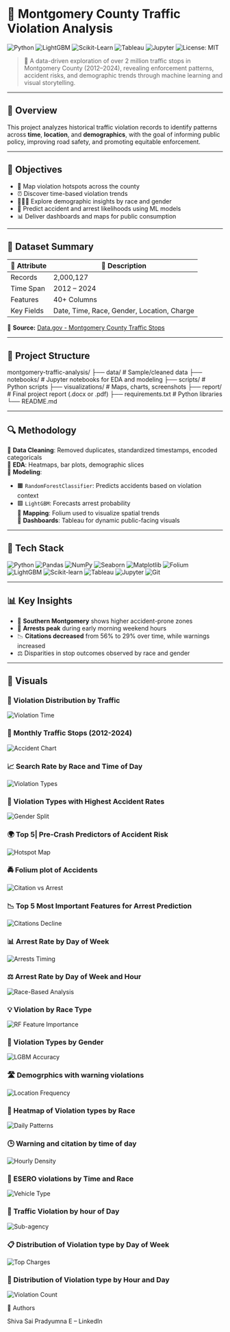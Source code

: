 # 🚦 Montgomery County Traffic Violation Analysis

![Python](https://img.shields.io/badge/Python-3776AB?style=flat&logo=python&logoColor=white)
![LightGBM](https://img.shields.io/badge/LightGBM-111?style=flat&logo=lightgbm&logoColor=white)
![Scikit-Learn](https://img.shields.io/badge/Scikit--Learn-F7931E?style=flat&logo=scikit-learn&logoColor=white)
![Tableau](https://img.shields.io/badge/Tableau-E97627?style=flat&logo=tableau&logoColor=white)
![Jupyter](https://img.shields.io/badge/Jupyter-F37626?style=flat&logo=jupyter&logoColor=white)
![License: MIT](https://img.shields.io/badge/License-MIT-blue.svg)

> 📍 A data-driven exploration of over 2 million traffic stops in Montgomery County (2012–2024), revealing enforcement patterns, accident risks, and demographic trends through machine learning and visual storytelling.

---

## 📌 Overview

This project analyzes historical traffic violation records to identify patterns across **time**, **location**, and **demographics**, with the goal of informing public policy, improving road safety, and promoting equitable enforcement.

---

## 🎯 Objectives

- 📍 Map violation hotspots across the county  
- ⏰ Discover time-based violation trends  
- 🧑‍🤝‍🧑 Explore demographic insights by race and gender  
- 🧠 Predict accident and arrest likelihoods using ML models  
- 📊 Deliver dashboards and maps for public consumption

---

## 🧾 Dataset Summary

| 📂 Attribute       | 📄 Description |
|-------------------|----------------|
| Records           | 2,000,127      |
| Time Span         | 2012 – 2024    |
| Features          | 40+ Columns    |
| Key Fields        | Date, Time, Race, Gender, Location, Charge |

📌 **Source:** [Data.gov - Montgomery County Traffic Stops](https://www.data.gov/)

---

## 📁 Project Structure

montgomery-traffic-analysis/
├── data/ # Sample/cleaned data
├── notebooks/ # Jupyter notebooks for EDA and modeling
├── scripts/ # Python scripts
├── visualizations/ # Maps, charts, screenshots
├── report/ # Final project report (.docx or .pdf)
├── requirements.txt # Python libraries
└── README.md


---

## 🔍 Methodology

🔹 **Data Cleaning**: Removed duplicates, standardized timestamps, encoded categoricals  
🔹 **EDA**: Heatmaps, bar plots, demographic slices  
🔹 **Modeling**:  
- 🟧 `RandomForestClassifier`: Predicts accidents based on violation context  
- 🟩 `LightGBM`: Forecasts arrest probability  
🔹 **Mapping**: Folium used to visualize spatial trends  
🔹 **Dashboards**: Tableau for dynamic public-facing visuals

---

## 🧰 Tech Stack

![Python](https://img.shields.io/badge/-Python-3776AB?style=flat&logo=python&logoColor=white)
![Pandas](https://img.shields.io/badge/-Pandas-150458?style=flat&logo=pandas)
![NumPy](https://img.shields.io/badge/-NumPy-013243?style=flat&logo=numpy)
![Seaborn](https://img.shields.io/badge/-Seaborn-4C4C4C?style=flat)
![Matplotlib](https://img.shields.io/badge/-Matplotlib-11557C?style=flat)
![Folium](https://img.shields.io/badge/-Folium-008000?style=flat)
![LightGBM](https://img.shields.io/badge/-LightGBM-111?style=flat)
![Scikit-learn](https://img.shields.io/badge/-Scikit--Learn-F7931E?style=flat)
![Tableau](https://img.shields.io/badge/-Tableau-E97627?style=flat)
![Jupyter](https://img.shields.io/badge/-Jupyter-F37626?style=flat)
![Git](https://img.shields.io/badge/-Git-F05032?style=flat&logo=git&logoColor=white)

---

## 📊 Key Insights

- 🚧 **Southern Montgomery** shows higher accident-prone zones  
- 🌃 **Arrests peak** during early morning weekend hours  
- 📉 **Citations decreased** from 56% to 29% over time, while warnings increased  
- ⚖️ Disparities in stop outcomes observed by race and gender

---

## 📸 Visuals

### 📍 Violation Distribution by Traffic
![Violation Time](https://github.com/DataWhizShiva/montgomery-traffic-violation-analysis/blob/main/Visualizations/Screenshot%202025-05-20%20at%204.51.24%E2%80%AFPM.png)

### 🚨 Monthly Traffic Stops (2012-2024)
![Accident Chart](https://github.com/DataWhizShiva/montgomery-traffic-violation-analysis/blob/main/Visualizations/Screenshot%202025-05-20%20at%204.51.57%E2%80%AFPM.png)

### 📈 Search Rate by Race and Time of Day
![Violation Types](https://github.com/DataWhizShiva/montgomery-traffic-violation-analysis/blob/main/Visualizations/Screenshot%202025-05-20%20at%204.52.25%E2%80%AFPM.png)

### 👥 Violation Types with Highest Accident Rates
![Gender Split](https://github.com/DataWhizShiva/montgomery-traffic-violation-analysis/blob/main/Visualizations/Screenshot%202025-05-20%20at%204.52.58%E2%80%AFPM.png)

### 🌍 Top 5| Pre-Crash Predictors of Accident Risk
![Hotspot Map](https://github.com/DataWhizShiva/montgomery-traffic-violation-analysis/blob/main/Visualizations/Screenshot%202025-05-20%20at%204.53.40%E2%80%AFPM.png)

### 🚔 Folium plot of Accidents
![Citation vs Arrest](https://github.com/DataWhizShiva/montgomery-traffic-violation-analysis/blob/main/Visualizations/Screenshot%202025-05-20%20at%204.54.19%E2%80%AFPM.png)

### 📉 Top 5 Most Important Features for Arrest Prediction
![Citations Decline](https://github.com/DataWhizShiva/montgomery-traffic-violation-analysis/blob/main/Visualizations/Screenshot%202025-05-20%20at%204.54.54%E2%80%AFPM.png)

### 📊 Arrest Rate by Day of Week
![Arrests Timing](https://github.com/DataWhizShiva/montgomery-traffic-violation-analysis/blob/main/Visualizations/Screenshot%202025-05-20%20at%204.55.23%E2%80%AFPM.png)

### ⚖️ Arrest Rate by Day of Week and Hour
![Race-Based Analysis](https://github.com/DataWhizShiva/montgomery-traffic-violation-analysis/blob/main/Visualizations/Screenshot%202025-05-20%20at%204.55.55%E2%80%AFPM.png)

### 💡 Violation by Race Type
![RF Feature Importance](https://github.com/DataWhizShiva/montgomery-traffic-violation-analysis/blob/main/Visualizations/Screenshot%202025-05-20%20at%205.00.12%E2%80%AFPM.png)

### 🎯 Violation Types by Gender
![LGBM Accuracy](https://github.com/DataWhizShiva/montgomery-traffic-violation-analysis/blob/main/Visualizations/Screenshot%202025-05-20%20at%205.01.09%E2%80%AFPM.png)

### 🛣️ Demogrphics with warning violations
![Location Frequency](https://github.com/DataWhizShiva/montgomery-traffic-violation-analysis/blob/main/Visualizations/Screenshot%202025-05-20%20at%205.02.14%E2%80%AFPM.png)

### 📆 Heatmap of Violation types by Race
![Daily Patterns](https://github.com/DataWhizShiva/montgomery-traffic-violation-analysis/blob/main/Visualizations/Screenshot%202025-05-20%20at%205.09.34%E2%80%AFPM.png)

### 🕒 Warning and citation by time of day
![Hourly Density](https://github.com/DataWhizShiva/montgomery-traffic-violation-analysis/blob/main/Visualizations/Screenshot%202025-05-20%20at%205.10.11%E2%80%AFPM.png)

### 🚗 ESERO violations by Time and Race
![Vehicle Type](https://github.com/DataWhizShiva/montgomery-traffic-violation-analysis/blob/main/Visualizations/Screenshot%202025-05-20%20at%205.10.54%E2%80%AFPM.png)

### 👮 Traffic Violation by hour of Day
![Sub-agency](https://github.com/DataWhizShiva/montgomery-traffic-violation-analysis/blob/main/Visualizations/Screenshot%202025-05-20%20at%205.11.39%E2%80%AFPM.png)

### 📋 Distribution of Violation type by Day of Week
![Top Charges](https://github.com/DataWhizShiva/montgomery-traffic-violation-analysis/blob/main/Visualizations/Screenshot%202025-05-20%20at%205.12.13%E2%80%AFPM.png)

### 🔢 Distribution of Violation type by Hour and Day
![Violation Count](https://github.com/DataWhizShiva/montgomery-traffic-violation-analysis/blob/main/Visualizations/Screenshot%202025-05-20%20at%205.12.43%E2%80%AFPM.png)

🧠 Authors

Shiva Sai Pradyumna E – LinkedIn

